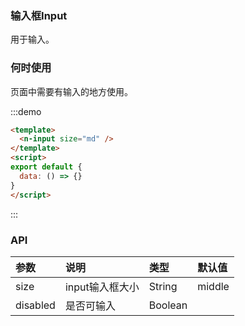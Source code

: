 
### 输入框Input

用于输入。

### 何时使用

页面中需要有输入的地方使用。

:::demo
```html
<template>
  <n-input size="md" />
</template>
<script>
export default {
  data: () => {}
}
</script>
```
:::

### API

| 参数 | 说明 | 类型 | 默认值 |
| :--- | :--- | :--- | :--- |
| size | input输入框大小 | String | middle |
| disabled | 是否可输入 | Boolean |  |